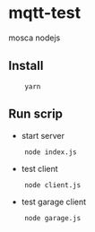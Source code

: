 # mqtt-test
mosca nodejs

## Install
```
    yarn
```

## Run scrip

* start server
```
    node index.js
```
* test client
```
    node client.js
```
* test garage client
```
    node garage.js
```